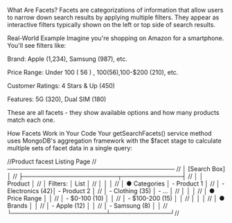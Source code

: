 <!-- notes  -->

What Are Facets?
Facets are categorizations of information that allow users to narrow down search results by applying multiple filters. They appear as interactive filters typically shown on the left or top side of search results.

Real-World Example
Imagine you're shopping on Amazon for a smartphone. You'll see filters like:

Brand: Apple (1,234), Samsung (987), etc.

Price Range: Under 
100
(
56
)
,
100(56),100-$200 (210), etc.

Customer Ratings: 4 Stars & Up (450)

Features: 5G (320), Dual SIM (180)

These are all facets - they show available options and how many products match each one.

How Facets Work in Your Code
Your getSearchFacets() service method uses MongoDB's aggregation framework with the $facet stage to calculate multiple sets of facet data in a single query:




//Product facest Listing Page
// ───────────────────────────────────────
// │   [Search Box]                      │
// ├──────────────────────┬──────────────┤
// │                      │  Product     │
// │  Filters:            │  List        │
// │                      │              │
// │  ● Categories        │  - Product 1 │
// │    - Electronics (42)│  - Product 2 │
// │    - Clothing (35)   │  - ...       │
// │                      │              │
// │  ● Price Range       │              │
// │    - $0-100 (10)     │              │
// │    - $100-200 (15)   │              │
// │                      │              │
// │  ● Brands            │              │
// │    - Apple (12)      │              │
// │    - Samsung (8)     │              │
// └──────────────────────┴──────────────┘//

